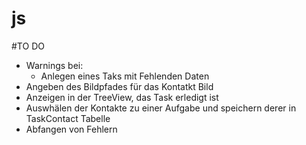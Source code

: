 # js

#TO DO

- Warnings bei:
  - Anlegen eines Taks mit Fehlenden Daten
- Angeben des Bildpfades für das Kontatkt Bild
- Anzeigen in der TreeView, das Task erledigt ist
- Auswhälen der Kontakte zu einer Aufgabe und speichern derer in TaskContact Tabelle
- Abfangen von Fehlern
